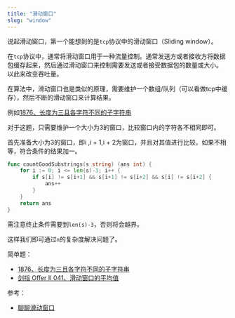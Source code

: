 ```yaml
---
title: "滑动窗口"
slug: "window"
---
```

说起滑动窗口，第一个能想到的是`tcp`协议中的滑动窗口（Sliding window）。

在`tcp`协议中，通常将滑动窗口用于一种流量控制。通常发送方或者接收方将数据包缓存起来，然后通过滑动窗口来控制需要发送或者接受数据包的数量或大小。
以此来改变吞吐量。

在算法中，滑动窗口也是类似的原理，需要维护一个数组/队列（可以看做tcp中缓存），然后不断的滑动窗口来计算结果。

例如[1876、长度为三且各字符不同的子字符串](../leetcode/1876长度为三且各字符不同的子字符串_readme.md)

对于这题，只需要维护一个大小为3的窗口，比较窗口内的字符各不相同即可。

首先准备大小为3的窗口，即i ,i + 1,i + 2为窗口，并且对其值进行比较，如果不相等，符合条件的结果加一。
```go
func countGoodSubstrings(s string) (ans int) {
	for i := 0; i <= len(s)-3; i++ {
		if s[i] != s[i+1] && s[i+1] != s[i+2] && s[i] != s[i+2] {
			ans++
		}
	}
	return ans
}
```
需注意终止条件需要到`len(s)-3`，否则将会越界。

这样我们即可通过`n`的复杂度解决问题了。


简单题：

- [1876、长度为三且各字符不同的子字符串](../leetcode/1876长度为三且各字符不同的子字符串_readme.md)
- [剑指 Offer II 041、滑动窗口的平均值](../leetcode/剑指OfferII041滑动窗口的平均值_read.md)



参考：
- [聊聊滑动窗口](https://mp.weixin.qq.com/s/qj-XMcBw8iq5kiXItboQLA)
